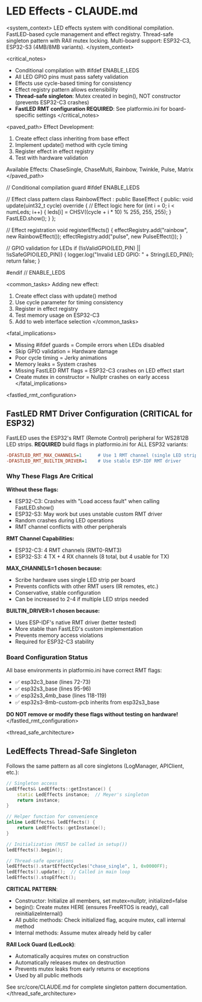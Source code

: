 # LED Effects - CLAUDE.md

<system_context>
LED effects system with conditional compilation.
FastLED-based cycle management and effect registry.
Thread-safe singleton pattern with RAII mutex locking.
Multi-board support: ESP32-C3, ESP32-S3 (4MB/8MB variants).
</system_context>

<critical_notes>

- Conditional compilation with #ifdef ENABLE_LEDS
- All LED GPIO pins must pass safety validation
- Effects use cycle-based timing for consistency
- Effect registry pattern allows extensibility
- **Thread-safe singleton**: Mutex created in begin(), NOT constructor (prevents ESP32-C3 crashes)
- **FastLED RMT configuration REQUIRED**: See platformio.ini for board-specific settings
  </critical_notes>

<paved_path>
Effect Development:

1. Create effect class inheriting from base effect
2. Implement update() method with cycle timing
3. Register effect in effect registry
4. Test with hardware validation

Available Effects:
ChaseSingle, ChaseMulti, Rainbow, Twinkle, Pulse, Matrix
</paved_path>

<patterns>
// Conditional compilation guard
#ifdef ENABLE_LEDS

// Effect class pattern
class RainbowEffect : public BaseEffect {
public:
void update(uint32_t cycle) override {
// Effect logic here
for (int i = 0; i < numLeds; i++) {
leds[i] = CHSV((cycle + i \* 10) % 255, 255, 255);
}
FastLED.show();
}
};

// Effect registration
void registerEffects() {
effectRegistry.add("rainbow", new RainbowEffect());
effectRegistry.add("pulse", new PulseEffect());
}

// GPIO validation for LEDs
if (!isValidGPIO(LED_PIN) || !isSafeGPIO(LED_PIN)) {
logger.log("Invalid LED GPIO: " + String(LED_PIN));
return false;
}

#endif // ENABLE_LEDS
</patterns>

<common_tasks>
Adding new effect:

1. Create effect class with update() method
2. Use cycle parameter for timing consistency
3. Register in effect registry
4. Test memory usage on ESP32-C3
5. Add to web interface selection
   </common_tasks>

<fatal_implications>

- Missing #ifdef guards = Compile errors when LEDs disabled
- Skip GPIO validation = Hardware damage
- Poor cycle timing = Jerky animations
- Memory leaks = System crashes
- Missing FastLED RMT flags = ESP32-C3 crashes on LED effect start
- Create mutex in constructor = Nullptr crashes on early access
  </fatal_implications>

<fastled_rmt_configuration>

## FastLED RMT Driver Configuration (CRITICAL for ESP32)

FastLED uses the ESP32's RMT (Remote Control) peripheral for WS2812B LED strips.
**REQUIRED** build flags in platformio.ini for ALL ESP32 variants:

```ini
-DFASTLED_RMT_MAX_CHANNELS=1      # Use 1 RMT channel (single LED strip)
-DFASTLED_RMT_BUILTIN_DRIVER=1    # Use stable ESP-IDF RMT driver
```

### Why These Flags Are Critical

**Without these flags:**

- ESP32-C3: Crashes with "Load access fault" when calling FastLED.show()
- ESP32-S3: May work but uses unstable custom RMT driver
- Random crashes during LED operations
- RMT channel conflicts with other peripherals

**RMT Channel Capabilities:**

- ESP32-C3: 4 RMT channels (RMT0-RMT3)
- ESP32-S3: 4 TX + 4 RX channels (8 total, but 4 usable for TX)

**MAX_CHANNELS=1 chosen because:**

- Scribe hardware uses single LED strip per board
- Prevents conflicts with other RMT users (IR remotes, etc.)
- Conservative, stable configuration
- Can be increased to 2-4 if multiple LED strips needed

**BUILTIN_DRIVER=1 chosen because:**

- Uses ESP-IDF's native RMT driver (better tested)
- More stable than FastLED's custom implementation
- Prevents memory access violations
- Required for ESP32-C3 stability

### Board Configuration Status

All base environments in platformio.ini have correct RMT flags:

- ✅ esp32c3_base (lines 72-73)
- ✅ esp32s3_base (lines 95-96)
- ✅ esp32s3_4mb_base (lines 118-119)
- ✅ esp32s3-8mb-custom-pcb inherits from esp32s3_base

**DO NOT remove or modify these flags without testing on hardware!**
</fastled_rmt_configuration>

<thread_safe_architecture>

## LedEffects Thread-Safe Singleton

Follows the same pattern as all core singletons (LogManager, APIClient, etc.):

```cpp
// Singleton access
LedEffects& LedEffects::getInstance() {
    static LedEffects instance;  // Meyer's singleton
    return instance;
}

// Helper function for convenience
inline LedEffects& ledEffects() {
    return LedEffects::getInstance();
}

// Initialization (MUST be called in setup())
ledEffects().begin();

// Thread-safe operations
ledEffects().startEffectCycles("chase_single", 1, 0x0000FF);
ledEffects().update();  // Called in main loop
ledEffects().stopEffect();
```

**CRITICAL PATTERN**:

- Constructor: Initialize all members, set mutex=nullptr, initialized=false
- begin(): Create mutex HERE (ensures FreeRTOS is ready), call reinitializeInternal()
- All public methods: Check initialized flag, acquire mutex, call internal method
- Internal methods: Assume mutex already held by caller

**RAII Lock Guard (LedLock)**:

- Automatically acquires mutex on construction
- Automatically releases mutex on destruction
- Prevents mutex leaks from early returns or exceptions
- Used by all public methods

See src/core/CLAUDE.md for complete singleton pattern documentation.
</thread_safe_architecture>
